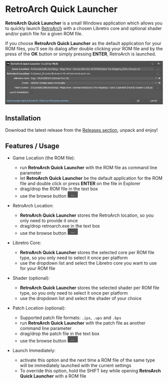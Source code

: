 # RetroArch Quick Launcher

**RetroArch Quick Launcher** is a small Windows application which allows you to quickly launch [RetroArch](https://retroarch.com/) with a chosen Libretro core and optional shader and/or patch file for a given ROM file.

If you choose **RetroArch Quick Launcher** as the default application for your ROM files, you'll see its dialog after double clicking your ROM file and by the press of the **OK** button or simply pressing **ENTER**, RetroArch is launched.

![screenshot of RetroArch Quick Launcher's dialog](docs/screenshot.png "Title")

## Installation

Download the latest release from the [Releases section](https://github.com/theMK2k/retroarch-quick-launcher/releases), unpack and enjoy!

## Features / Usage

- Game Location (the ROM file):

  - run **RetroArch Quick Launcher** with the ROM file as command line parameter
  - let **RetroArch Quick Launcher** be the default application for the ROM file and double click or press **ENTER** on the file in Explorer
  - drag/drop the ROM file in the text box
  - use the browse button ![browse button](docs/browse-button.png "browse button")

- RetroArch Location:

  - **RetroArch Quick Launcher** stores the RetroArch location, so you only need to provide it once
  - drag/drop retroarch.exe in the text box
  - use the browse button ![browse button](docs/browse-button.png "browse button")

- Libretro Core:

  - **RetroArch Quick Launcher** stores the selected core per ROM file type, so you only need to select it once per platform
  - use the dropdown list and select the Libretro core you want to use for your ROM file

- Shader (optional):

  - **RetroArch Quick Launcher** stores the selected shader per ROM file type, so you only need to select it once per platform
  - use the dropdown list and select the shader of your choice

- Patch Location (optional):

  - Supported patch file formats: `.ips`, `.ups` and `.bps`
  - run **RetroArch Quick Launcher** with the patch file as another command line parameter
  - drag/drop the patch file in the text box
  - use the browse button ![browse button](docs/browse-button.png "browse button")

- Launch Immediately:
  - activate this option and the next time a ROM file of the same type will be immediately launched with the current settings
  - To override this option, hold the SHIFT key while opening **RetroArch Quick Launcher** with a ROM file
